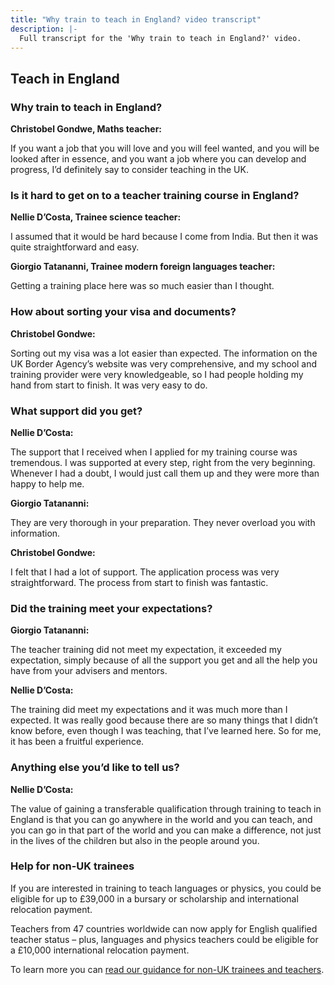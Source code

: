 ```yaml
---
title: "Why train to teach in England? video transcript"
description: |-
  Full transcript for the 'Why train to teach in England?' video.
---
```

## Teach in England

###  Why train to teach in England? 

**Christobel Gondwe, Maths teacher:**

If you want a job that you will love and you will feel wanted, and you will be looked after in essence, and you want a job where you can develop and progress, I’d definitely say to consider teaching in the UK. 

### Is it hard to get on to a teacher training course in England? 

**Nellie D’Costa, Trainee science teacher:**

I assumed that it would be hard because I come from India. But then it was quite straightforward and easy. 

**Giorgio Tatananni, Trainee modern foreign languages teacher:**

Getting a training place here was so much easier than I thought. 

### How about sorting your visa and documents? 

**Christobel Gondwe:**

Sorting out my visa was a lot easier than expected. The information on the UK Border Agency’s website was very comprehensive, and my school and training provider were very knowledgeable, so I had people holding my hand from start to finish. It was very easy to do. 

### What support did you get? 

**Nellie D’Costa:**

The support that I received when I applied for my training course was tremendous. I was supported at every step, right from the very beginning. Whenever I had a doubt, I would just call them up and they were more than happy to help me. 

**Giorgio Tatananni:**

They are very thorough in your preparation. They never overload you with information. 

**Christobel Gondwe:**

I felt that I had a lot of support. The application process was very straightforward. The process from start to finish was fantastic. 

### Did the training meet your expectations? 

**Giorgio Tatananni:**

The teacher training did not meet my expectation, it exceeded my expectation, simply because of all the support you get and all the help you have from your advisers and mentors. 

**Nellie D’Costa:**

The training did meet my expectations and it was much more than I expected. It was really good because there are so many things that I didn’t know before, even though I was teaching, that I’ve learned here. So for me, it has been a fruitful experience. 

### Anything else you’d like to tell us? 

**Nellie D’Costa:**

The value of gaining a transferable qualification through training to teach in England is that you can go anywhere in the world and you can teach, and you can go in that part of the world and you can make a difference, not just in the lives of the children but also in the people around you. 

### Help for non-UK trainees 

If you are interested in training to teach languages or physics, you could be eligible for up to £39,000 in a bursary or scholarship and international relocation payment. 

Teachers from 47 countries worldwide can now apply for English qualified teacher status – plus, languages and physics teachers could be eligible for a £10,000 international relocation payment. 

To learn more you can [read our guidance for non-UK trainees and teachers](/non-uk-teachers).